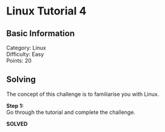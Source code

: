 # Linux Tutorial 4

## Basic Information
Category: Linux    
Difficulty: Easy  
Points: 20  

## Solving
The concept of this challenge is to familiarise you with Linux. 
  
**Step 1:**  
Go through the tutorial and complete the challenge.  

**SOLVED**  
